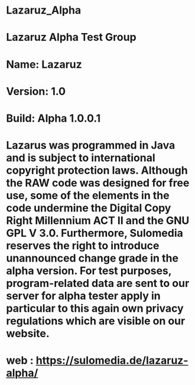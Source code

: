 # Lazaruz_Alpha
# Lazaruz Alpha Test Group
# Name: Lazaruz
# Version: 1.0
# Build: Alpha 1.0.0.1

# Lazarus was programmed in Java and is subject to international copyright protection laws. Although the RAW code was designed for free use, some of the elements in the code undermine the Digital Copy Right Millennium ACT II and the GNU GPL V 3.0. Furthermore, Sulomedia reserves the right to introduce unannounced change grade in the alpha version. For test purposes, program-related data are sent to our server for alpha tester apply in particular to this again own privacy regulations which are visible on our website.

# web : https://sulomedia.de/lazaruz-alpha/
